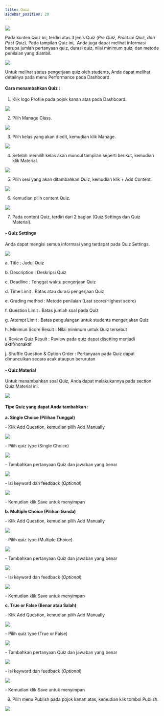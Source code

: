 ```yaml
---
title: Quiz
sidebar_position: 20
---
```

![](/img/degree-lecture-quiz.jpg)

Pada konten Quiz ini, terdiri atas 3 jenis Quiz (*Pre Quiz, Practice Quiz, dan Post Quiz*). Pada tampilan Quiz ini,  Anda juga dapat melihat informasi berupa jumlah pertanyaan quiz, durasi quiz, nilai minimum quiz, dan metode penilaian yang diambil.

![](/img/degree-lecture-quiz-2.jpg)

Untuk melihat status pengerjaan quiz oleh students, Anda dapat melihat detailnya pada menu Performance pada Dashboard. 

#### **Cara menambahkan Quiz :**

1. Klik logo Profile pada pojok kanan atas pada Dashboard.

![](/img/degree-lecture-manage-class.jpg)

2. Pilih Manage Class.

![](/img/degree-lecture-manage-class-2.jpg)

3. Pilih kelas yang akan diedit, kemudian klik Manage.

![](/img/degree-lecture-manage-class-3.jpg)

4. Setelah memilih kelas akan muncul tampilan seperti berikut, kemudian klik Material.

![](/img/degree-lecture-manage-class-4.jpg)

5. Pilih sesi yang akan ditambahkan Quiz, kemudian klik + Add Content.

![](/img/articlee-5.jpg)

6. Kemudian pilih content Quiz.

![](/img/degree-lecture-quiz-3.jpg)

7. Pada content Quiz, terdiri dari 2 bagian (Quiz Settings dan Quiz Material).



#### **\- Quiz Settings**

Anda dapat mengisi semua informasi yang terdapat pada Quiz Settings.

![](/img/degree-lecture-quiz-4.jpg)

a. Title : Judul Quiz

b. Description : Deskripsi Quiz

c. Deadline : Tenggat waktu pengerjaan Quiz

d. Time Limit : Batas atau durasi pengerjaan Quiz

e. Grading method : Metode penilaian (Last score/Highest score)

f. Question Limit : Batas jumlah soal pada Quiz

g. Attempt Limit : Batas pengulangan untuk students mengerjakan Quiz

h. Minimun Score Result : Nilai minimum untuk Quiz tersebut

i. Review Quiz Result : Review pada quiz dapat disetting menjadi aktif/nonaktif

j. Shuffle Question & Option Order : Pertanyaan pada Quiz dapat dimunculkan secara acak ataupun berurutan



#### **\- Quiz Material**

Untuk menambahkan soal Quiz, Anda dapat melakukannya pada section Quiz Material ini.

![](/img/degree-lecture-quiz-5.jpg)

#### **Tipe Quiz yang dapat Anda tambahkan :**

**a. Single Choice (Pilihan Tunggal)**

\- Klik Add Question, kemudian pilih Add Manually

![](/img/degree-lecture-quiz-6.jpg)

\- Pilih quiz type (Single Choice)

![](/img/degree-lecture-quiz-7.jpg)

\- Tambahkan pertanyaan Quiz dan jawaban yang benar

![](/img/degree-lecture-quiz-9.jpg)

\- Isi keyword dan feedback (*Optional*)

![](/img/degree-lecture-quiz-13.jpg)

\- Kemudian klik Save untuk menyimpan

**b. Multiple Choice (Pilihan Ganda)**

\- Klik Add Question, kemudian pilih Add Manually

![](/img/degree-lecture-quiz-6.jpg)

\- Pilih quiz type (Multiple Choice)

![](/img/degree-lecture-quiz-14.jpg)

\- Tambahkan pertanyaan Quiz dan jawaban yang benar

![](/img/degree-lecture-quiz-11.jpg)

\- Isi keyword dan feedback (*Optional*)

![](/img/degree-lecture-quiz-13.jpg)

\- Kemudian klik Save untuk menyimpan

**c. True or False (Benar atau Salah)**

\- Klik Add Question, kemudian pilih Add Manually

![](/img/degree-lecture-quiz-6.jpg)

\- Pilih quiz type (True or False)

![](/img/degree-lecture-quiz-15.jpg)

\- Tambahkan pertanyaan Quiz dan jawaban yang benar

![](/img/degree-lecture-quiz-12.jpg)

\- Isi keyword dan feedback (*Optional*)

![](/img/degree-lecture-quiz-13.jpg)

\- Kemudian klik Save untuk menyimpan



8. Pilih menu Publish pada pojok kanan atas, kemudian klik tombol Publish.

![](/img/degree-lecture-publish.jpg)
